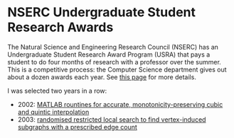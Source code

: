 # NSERC Undergraduate Student Research Awards
The Natural Science and Engineering Research Council (NSERC) has an 
Undergraduate Student Research Award Program (USRA) that pays a 
student to do four months of research with a professor over the summer. This 
is a competitive process: the Computer Science department gives out about 
a dozen awards each year. See 
[this page](http://www.cs.toronto.edu/~campbell/usra/usra.html) for more
details.

I was selected two years in a row:
* 2002: [MATLAB rountines for accurate, monotonicity-preserving cubic and quintic interpolation](https://github.com/vglazer/USRA/tree/master/interpolation) 
* 2003: [randomised restricted local search to find vertex-induced subgraphs with a prescribed edge count](https://github.com/vglazer/USRA/tree/master/subgraph_finding)
